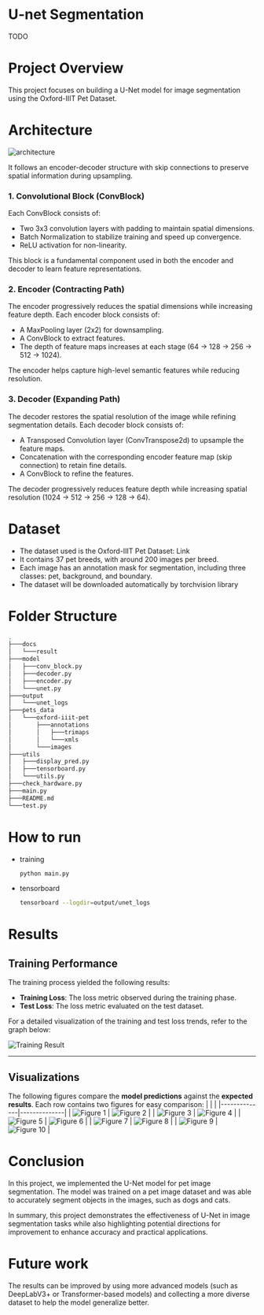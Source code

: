 # U-net Segmentation

TODO

# Project Overview
This project focuses on building a U-Net model for image segmentation using the Oxford-IIIT Pet Dataset. 

# Architecture

![architecture](docs/u-net-architecture.png)

It follows an encoder-decoder structure with skip connections to preserve spatial information during upsampling.

### 1. Convolutional Block (ConvBlock)

Each ConvBlock consists of:

- Two 3x3 convolution layers with padding to maintain spatial dimensions.
- Batch Normalization to stabilize training and speed up convergence.
- ReLU activation for non-linearity.

This block is a fundamental component used in both the encoder and decoder to learn feature representations.

### 2. Encoder (Contracting Path)
The encoder progressively reduces the spatial dimensions while increasing feature depth. Each encoder block consists of:

- A MaxPooling layer (2x2) for downsampling.
- A ConvBlock to extract features.
- The depth of feature maps increases at each stage (64 → 128 → 256 → 512 → 1024).

The encoder helps capture high-level semantic features while reducing resolution.

### 3. Decoder (Expanding Path)
The decoder restores the spatial resolution of the image while refining segmentation details. Each decoder block consists of:

- A Transposed Convolution layer (ConvTranspose2d) to upsample the feature maps.
- Concatenation with the corresponding encoder feature map (skip connection) to retain fine details.
- A ConvBlock to refine the features.

The decoder progressively reduces feature depth while increasing spatial resolution (1024 → 512 → 256 → 128 → 64).

# Dataset
- The dataset used is the Oxford-IIIT Pet Dataset: Link
- It contains 37 pet breeds, with around 200 images per breed.
- Each image has an annotation mask for segmentation, including three classes: pet, background, and boundary.
- The dataset will be downloaded automatically by torchvision library

# Folder Structure
```sh
.
├───docs
│   └───result
├───model
│   ├───conv_block.py
│   ├───decoder.py
│   ├───encoder.py
│   └───unet.py
├───output
│   └───unet_logs
├───pets_data
│   └───oxford-iiit-pet
│       ├───annotations
│       │   ├───trimaps
│       │   └───xmls
│       └───images
├───utils
│   ├───display_pred.py
│   ├───tensorboard.py
│   └───utils.py
├───check_hardware.py
├───main.py
├───README.md
└───test.py
```
# How to run

+ training

    ```bash
    python main.py
    ```

+ tensorboard

    ```bash
    tensorboard --logdir=output/unet_logs
    ```

# Results

## Training Performance
The training process yielded the following results:
- **Training Loss**: The loss metric observed during the training phase.
- **Test Loss**: The loss metric evaluated on the test dataset.

For a detailed visualization of the training and test loss trends, refer to the graph below:

![Training Result](/docs/training_result.png)

---

## Visualizations
The following figures compare the **model predictions** against the **expected results**. Each row contains two figures for easy comparison:
| | |
|--------------|--------------|
| ![Figure 1](/docs/result/Figure_1.png) | ![Figure 2](/docs/result/Figure_2.png) |
| ![Figure 3](/docs/result/Figure_3.png) | ![Figure 4](/docs/result/Figure_4.png) | 
| ![Figure 5](/docs/result/Figure_5.png) | ![Figure 6](/docs/result/Figure_6.png) |
| ![Figure 7](/docs/result/Figure_7.png) | ![Figure 8](/docs/result/Figure_8.png) | 
| ![Figure 9](/docs/result/Figure_9.png) | ![Figure 10](/docs/result/Figure_10.png) |


# Conclusion
In this project, we implemented the U-Net model for pet image segmentation. The model was trained on a pet image dataset and was able to accurately segment objects in the images, such as dogs and cats.

In summary, this project demonstrates the effectiveness of U-Net in image segmentation tasks while also highlighting potential directions for improvement to enhance accuracy and practical applications.

# Future work
The results can be improved by using more advanced models (such as DeepLabV3+ or Transformer-based models) and collecting a more diverse dataset to help the model generalize better.
